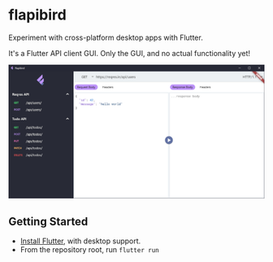 # flapibird

Experiment with cross-platform desktop apps with Flutter. 

It's a Flutter API client GUI. Only the GUI, and no actual functionality yet!

![screenshot](https://github.com/waf/flapibird/raw/main/readme/screenshot.png)

## Getting Started

- [Install Flutter](https://flutter.dev/docs), with desktop support.
- From the repository root, run `flutter run`
